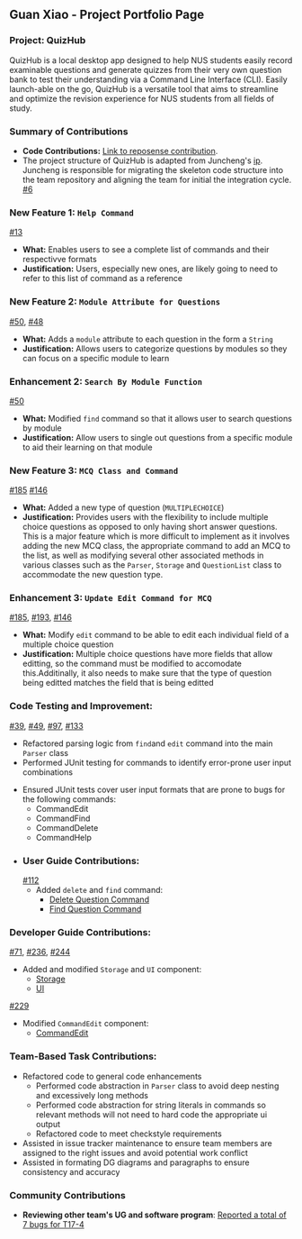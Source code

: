 ## Guan Xiao - Project Portfolio Page
### Project: QuizHub
QuizHub is a local desktop app designed to help NUS students easily record examinable questions and generate quizzes
from their very own question bank to test their understanding via a Command Line Interface (CLI). Easily launch-able
on the go, QuizHub is a versatile tool that aims to streamline and optimize the revision experience for NUS students
from all fields of study.
### Summary of Contributions
- **Code Contributions:** [Link to reposense contribution](https://nus-cs2113-ay2324s1.github.io/tp-dashboard/?search=&sort=groupTitle&sortWithin=title&timeframe=commit&mergegroup=&groupSelect=groupByRepos&breakdown=true&checkedFileTypes=docs~functional-code~test-code&since=2023-09-22&tabOpen=true&tabType=authorship&tabAuthor=StevenGX12&tabRepo=AY2324S1-CS2113-W12-1%2Ftp%5Bmaster%5D&authorshipIsMergeGroup=false&authorshipFileTypes=docs~functional-code~test-code&authorshipIsBinaryFileTypeChecked=false&authorshipIsIgnoredFilesChecked=false).
- The project structure of QuizHub is adapted from Juncheng's [ip](https://github.com/spinoandraptos/ip). Juncheng is
  responsible for migrating the skeleton code structure into the team repository and aligning the team for initial
  the integration cycle. [#6](https://github.com/AY2324S1-CS2113-W12-1/tp/pull/6)
### New Feature 1: `Help Command`
  [#13](https://github.com/AY2324S1-CS2113-W12-1/tp/pull/13)
  - **What:** Enables users to see a complete list of commands and their respectivve formats
  - **Justification:** Users, especially new ones, are likely going to need to refer to this list of command as a reference
### New Feature 2: `Module Attribute for Questions`
  [#50](https://github.com/AY2324S1-CS2113-W12-1/tp/pull/50),
  [#48](https://github.com/AY2324S1-CS2113-W12-1/tp/issues/48)
  - **What:** Adds a `module` attribute to each question in the form a `String`
  - **Justification:** Allows users to categorize questions by modules so they can focus on a specific module to learn 
### Enhancement 2: `Search By Module Function`
  [#50](https://github.com/AY2324S1-CS2113-W12-1/tp/pull/50)
  - **What:** Modified `find` command so that it allows user to search questions by module
  - **Justification:** Allow users to single out questions from a specific module to aid their learning on that module
### New Feature 3: `MCQ Class and Command`
  [#185](https://github.com/AY2324S1-CS2113-W12-1/tp/pull/185)
  [#146](https://github.com/AY2324S1-CS2113-W12-1/tp/issues/146)
  - **What:** Added a new type of question (`MULTIPLECHOICE`)
  - **Justification:** Provides users with the flexibility to include multiple choice questions as opposed to only having short answer questions. This is a major feature which is more difficult to implement as it involves adding the new MCQ class, the appropriate command to add an MCQ to the list, as well as modifying several other associated methods in various classes such as the `Parser`, `Storage` and `QuestionList` class to accommodate the new question type.
### Enhancement 3: `Update Edit Command for MCQ`
  [#185](https://github.com/AY2324S1-CS2113-W12-1/tp/pull/185),
  [#193](https://github.com/AY2324S1-CS2113-W12-1/tp/pull/193),
  [#146](https://github.com/AY2324S1-CS2113-W12-1/tp/issues/146)
  - **What:** Modify `edit` command to be able to edit each individual field of a multiple choice question
  - **Justification:** Multiple choice questions have more fields that allow editting, so the command must be modified to accomodate this.Additinally, it also needs to make sure that the type of question being editted matches the field that is being editted
### Code Testing and Improvement:
  [#39](https://github.com/AY2324S1-CS2113-W12-1/tp/pull/39),
  [#49](https://github.com/AY2324S1-CS2113-W12-1/tp/pull/49),
  [#97](https://github.com/AY2324S1-CS2113-W12-1/tp/pull/97),
  [#133](https://github.com/AY2324S1-CS2113-W12-1/tp/pull/133)
  * Refactored parsing logic from `find`and `edit` command into the main `Parser` class
  * Performed JUnit testing for commands to identify error-prone user input combinations
  - Ensured JUnit tests cover user input formats that are prone to bugs for the following commands:
    * CommandEdit
    * CommandFind
    * CommandDelete
    * CommandHelp
- ### User Guide Contributions:
  [#112](https://github.com/AY2324S1-CS2113-W12-1/tp/pull/112)
  * Added `delete` and `find` command:
    - [Delete Question Command](https://github.com/AY2324S1-CS2113-W12-1/tp/blob/master/docs/UserGuide.md#delete-questions-delete)
    - [Find Question Command](https://github.com/AY2324S1-CS2113-W12-1/tp/blob/master/docs/UserGuide.md#find-questionanswermodule-find)
### Developer Guide Contributions:
  [#71](https://github.com/AY2324S1-CS2113-W12-1/tp/pull/71),
  [#236](https://github.com/AY2324S1-CS2113-W12-1/tp/pull/236),
  [#244](https://github.com/AY2324S1-CS2113-W12-1/tp/pull/244)
  * Added and modified `Storage` and `UI` component:
    - [Storage](https://github.com/AY2324S1-CS2113-W12-1/tp/blob/master/docs/DeveloperGuide.md#storage-component)
    - [UI](https://github.com/AY2324S1-CS2113-W12-1/tp/blob/master/docs/DeveloperGuide.md#ui-component)

  [#229](https://github.com/AY2324S1-CS2113-W12-1/tp/pull/229)
  * Modified `CommandEdit` component:
    - [CommandEdit](https://github.com/AY2324S1-CS2113-W12-1/tp/blob/master/docs/DeveloperGuide.md#edit-command---edit-question--answer)
### Team-Based Task Contributions:
  - Refactored code to general code enhancements
    * Performed code abstraction in `Parser` class to avoid deep nesting and excessively long methods
    * Performed code abstraction for string literals in commands so relevant methods will not need to hard code 
    the appropriate ui output
    * Refactored code to meet checkstyle requirements
  - Assisted in issue tracker maintenance to ensure team members are assigned to the right issues and avoid 
  potential work conflict
  - Assisted in formating DG diagrams and paragraphs to ensure consistency and accuracy
### Community Contributions
  - **Reviewing other team's UG and software program**: [Reported a total of 7 bugs for T17-4](https://github.com/StevenGX12/ped/issues)